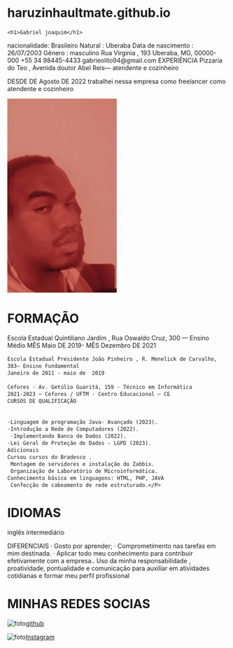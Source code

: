# haruzinhaultmate.github.io

<html lang="PT-BR">
<head>
    <meta charset="UTF-8">
    <meta name="viewport" content="width=device-width, initial-scale=1.0">
    <title>meu curriculo</title>
</head>
<body>

    
    <h1>Gabriel joaquim</h1>
<P>nacionalidade: Brasileiro 
Natural : Uberaba 
Data de nascimento : 26/07/2003
Gênero : masculino
Rua Virgínia , 193
Uberaba, MG, 00000-000
+55 34 98445-4433
gabrieolito94@gmail.com
EXPERIÊNCIA
Pizzaria do Teo , Avenida doutor Abel Reis— atendente e cozinheiro

DESDE DE Agosto DE  2022
trabalhei nessa empresa como freelancer como atendente e cozinheiro</P> <img src="foto.png.jpg" alt=""> 

<h1>FORMAÇÃO</h1>
<P>Escola Estadual Quintiliano Jardim , Rua Oswaldo Cruz, 300 — Ensino Médio 
    MÊS Maio  DE 2019- MÊS Dezembro  DE 2021
    
    Escola Estadual Presidente João Pinheiro , R. Menelick de Carvalho, 383— Ensino Fundamental 
    Janeiro de 2011 - maio de  2019
    
    Cefores - Av. Getúlio Guaritá, 159 - Técnico em Informática 
    2021-2023 – Cefores / UFTM - Centro Educacional – CE
    CURSOS DE QUALIFICAÇÃO
    
    
    ·Linguagem de programação Java- Avançado (2023). 
    ·Introdução a Rede de Computadores (2022).
     ·Implementando Banco de Dados (2022). 
    ·Lei Geral de Proteção de Dados - LGPD (2023).
    Adicionais  
    Cursou cursos do Bradesco . 
     Montagem de servidores e instalação do Zabbix.
     Organização de Laboratório de Microinformática.
    Conhecimento básico em linguagens: HTML, PHP, JAVA
     Confecção de cabeamento de rede estruturado.</P>
<h1>IDIOMAS</h1>
<P>inglês intermediário  </P>
 DIFERENCIAIS
· Gosto por aprender; ·
 Comprometimento nas tarefas em mim destinada. ·
 Aplicar todo meu conhecimento para contribuir efetivamente com a empresa.. Uso da minha responsabilidade , proatividade, pontualidade e comunicação para auxiliar em atividades cotidianas e formar meu perfil profissional
<h1>MINHAS REDES SOCIAS </h1>

<img src="megit.png.png" alt="foto"><a href="https://github.com/haruzinhaultmate">github</a> <p>
     <img src="megit (2).png" alt="foto"><a href="https://www.instagram.com/_____haruyuki________/?next=%2F">Instagram</a>
    </p>

</body>
</html>
